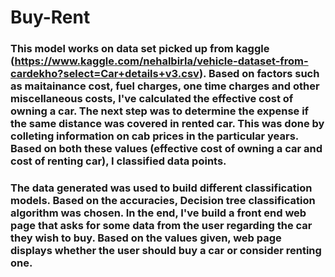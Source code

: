 # Buy-Rent

### This model works on data set picked up from kaggle (https://www.kaggle.com/nehalbirla/vehicle-dataset-from-cardekho?select=Car+details+v3.csv). Based on factors such as maitainance cost, fuel charges, one time charges and other miscellaneous costs, I've calculated the effective cost of owning a car. The next step was to determine the expense if the same distance was covered in rented car. This was done by colleting information on cab prices in the particular years. Based on both these values (effective cost of owning a car and cost of renting car), I classified data points. 

### The data generated was used to build different classification models. Based on the accuracies, Decision tree classification algorithm was chosen. In the end, I've build a front end web page that asks for some data from the user regarding the car they wish to buy. Based on the values given, web page displays whether the user should buy a car or consider renting one.
